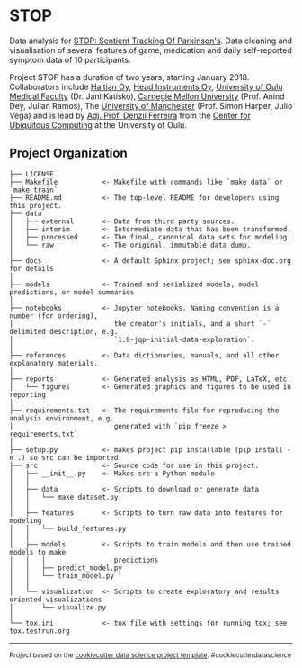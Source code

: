 STOP
==============================

Data analysis for [STOP: Sentient Tracking Of Parkinson's](http://ubicomp.oulu.fi/stop-sentient-tracking-of-parkinsons-funded-by-the-academy-of-finland-ict-2023-programme/). Data cleaning and visualisation of several features of game, medication and daily self-reported symptom data of 10 participants.

Project STOP has a duration of two years, starting January 2018. Collaborators include [Haltian Oy](https://www.haltian.com), [Head Instruments Oy](https://www.headinstruments.com), [University of Oulu Medical Faculty](http://www.oulu.fi/medicine/) (Dr. Jani Katisko), [Carnegie Mellon University](https://www.cmu.edu/visit/) (Prof. Anind Dey, Julian Ramos), The [University of Manchester](http://www.manchester.ac.uk) (Prof. Simon Harper, Julio Vega) and is lead by [Adj. Prof. Denzil Ferreira](http://ubicomp.oulu.fi/people/) from the [Center for Ubiquitous Computing](http://ubicomp.oulu.fi) at the University of Oulu.


Project Organization
------------

    ├── LICENSE
    ├── Makefile           <- Makefile with commands like `make data` or `make train`
    ├── README.md          <- The top-level README for developers using this project.
    ├── data
    │   ├── external       <- Data from third party sources.
    │   ├── interim        <- Intermediate data that has been transformed.
    │   ├── processed      <- The final, canonical data sets for modeling.
    │   └── raw            <- The original, immutable data dump.
    │
    ├── docs               <- A default Sphinx project; see sphinx-doc.org for details
    │
    ├── models             <- Trained and serialized models, model predictions, or model summaries
    │
    ├── notebooks          <- Jupyter notebooks. Naming convention is a number (for ordering),
    │                         the creator's initials, and a short `-` delimited description, e.g.
    │                         `1.0-jqp-initial-data-exploration`.
    │
    ├── references         <- Data dictionaries, manuals, and all other explanatory materials.
    │
    ├── reports            <- Generated analysis as HTML, PDF, LaTeX, etc.
    │   └── figures        <- Generated graphics and figures to be used in reporting
    │
    ├── requirements.txt   <- The requirements file for reproducing the analysis environment, e.g.
    │                         generated with `pip freeze > requirements.txt`
    │
    ├── setup.py           <- makes project pip installable (pip install -e .) so src can be imported
    ├── src                <- Source code for use in this project.
    │   ├── __init__.py    <- Makes src a Python module
    │   │
    │   ├── data           <- Scripts to download or generate data
    │   │   └── make_dataset.py
    │   │
    │   ├── features       <- Scripts to turn raw data into features for modeling
    │   │   └── build_features.py
    │   │
    │   ├── models         <- Scripts to train models and then use trained models to make
    │   │   │                 predictions
    │   │   ├── predict_model.py
    │   │   └── train_model.py
    │   │
    │   └── visualization  <- Scripts to create exploratory and results oriented visualizations
    │       └── visualize.py
    │
    └── tox.ini            <- tox file with settings for running tox; see tox.testrun.org


--------

<p><small>Project based on the <a target="_blank" href="https://drivendata.github.io/cookiecutter-data-science/">cookiecutter data science project template</a>. #cookiecutterdatascience</small></p>
